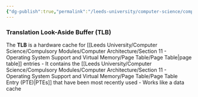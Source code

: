 ```yaml
---
{"dg-publish":true,"permalink":"/leeds-university/computer-science/compulsory-modules/computer-architecture/section-11-operating-system-support-and-virtual-memory/page-table/translation-look-aside-buffer-tlb/","tags":["Definition"]}
---
```


### Translation Look-Aside Buffer (TLB)
The **TLB** is a hardware cache for [[Leeds University/Computer Science/Compulsory Modules/Computer Architecture/Section 11 - Operating System Support and Virtual Memory/Page Table/Page Table\|page table]] entries
	- It contains the [[Leeds University/Computer Science/Compulsory Modules/Computer Architecture/Section 11 - Operating System Support and Virtual Memory/Page Table/Page Table Entry (PTE)\|PTEs]] that have been most recently used
	- Works like a data cache
